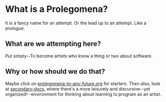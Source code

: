 # What is a Prolegomena?

It is a fancy name for an attempt. Or the lead up to an attempt. Like
a prologue.

## What are we attempting here?

Put simply--To become artists who know a thing or two about software.

## Why or how should we do that?

Maybe click on [prolegomena-to-any-future.org](link) for starters.
Then also, look at [secondary-docs](link), where there's a more
leisurely and discursive--yet organized!--environment for thinking
about learning to program as an artist.
